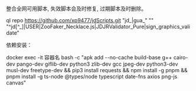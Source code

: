 整合全网可用脚本, 失效脚本会及时修复, 过期脚本及时删除。

ql repo https://github.com/xp9477/jdScripts.git "jd_|gua_" "" "^jd[^_]|USER|ZooFaker_Necklace.js|JDJRValidator_Pure|sign_graphics_validate"


依赖安装：

docker exec -it 容器名 bash -c "apk add --no-cache build-base g++ cairo-dev pango-dev giflib-dev python3 zlib-dev gcc jpeg-dev python3-dev musl-dev freetype-dev && pip3 install requests && npm install -g pnpm && pnpm install -g ts-node @types/node typescript date-fns axios png-js canvas"

